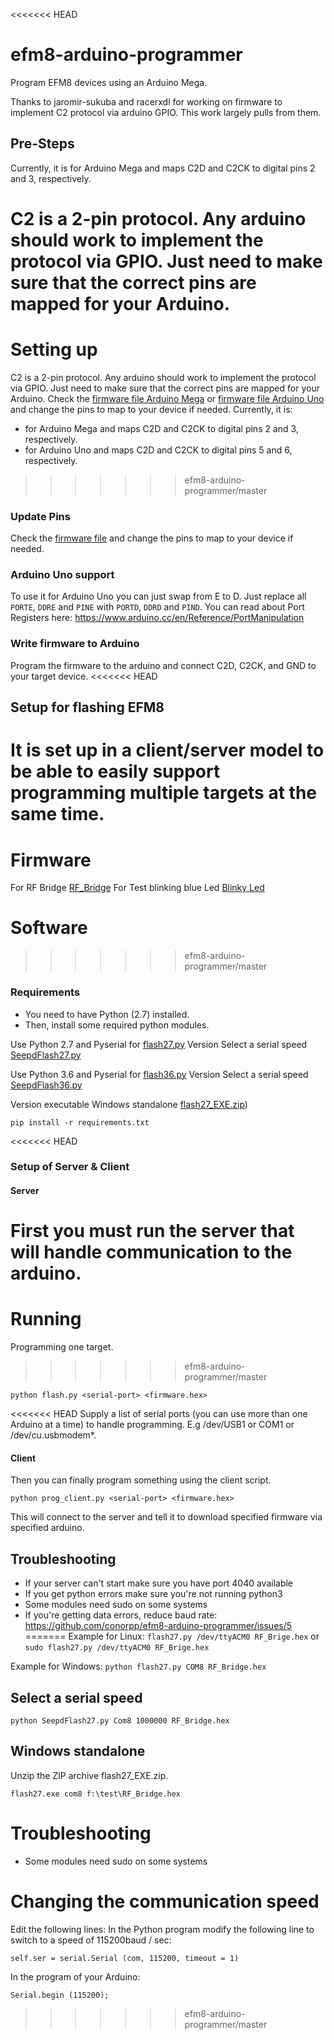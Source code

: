 <<<<<<< HEAD
# efm8-arduino-programmer
Program EFM8 devices using an Arduino Mega.

Thanks to jaromir-sukuba and racerxdl for working on firmware to implement C2 protocol via arduino GPIO.  This work largely pulls from them.

## Pre-Steps
Currently, it is for Arduino Mega and maps C2D and C2CK to digital pins 2 and 3, respectively. 

C2 is a 2-pin protocol.  Any arduino should work to implement the protocol via GPIO.  Just need to make sure that the correct pins are mapped for your Arduino.
=======
# Setting up

C2 is a 2-pin protocol.  Any arduino should work to implement the protocol via GPIO.  Just need to make sure that the correct pins are mapped for your Arduino.  Check the [firmware file Arduino Mega](https://github.com/christophe94700/efm8-arduino-programmer/blob/master/prog/arduino_mega.ino#L11) or [firmware file Arduino Uno](https://github.com/christophe94700/efm8-arduino-programmer/blob/master/prog/arduino_uno.ino#L11) and change the pins to map to your device if needed.  Currently, it is:
- for Arduino Mega and maps C2D and C2CK to digital pins 2 and 3, respectively.
- for Arduino Uno and maps C2D and C2CK to digital pins 5 and 6, respectively.
>>>>>>> efm8-arduino-programmer/master

### Update Pins
Check the [firmware file](https://github.com/conorpp/efm8-arduino-programmer/blob/master/prog/prog.ino#L11) and change the pins to map to your device if needed.

### Arduino Uno support
To use it for Arduino Uno you can just swap from E to D. Just replace all `PORTE`, `DDRE` and `PINE` with `PORTD`, `DDRD` and `PIND`. You can read about Port Registers here: https://www.arduino.cc/en/Reference/PortManipulation

### Write firmware to Arduino
Program the firmware to the arduino and connect C2D, C2CK, and GND to your target device.
<<<<<<< HEAD

## Setup for flashing EFM8
It is set up in a client/server model to be able to easily support programming multiple targets at the same time.
=======
# Firmware
For RF Bridge [RF_Bridge](https://github.com/christophe94700/efm8-arduino-programmer/blob/master/Firmware/RF_Bridge.hex)
For Test blinking blue Led [Blinky Led](https://github.com/christophe94700/efm8-arduino-programmer/blob/master/Firmware/Blinky_Led.hex)
# Software
>>>>>>> efm8-arduino-programmer/master

### Requirements
- You need to have Python (2.7) installed.
- Then, install some required python modules.

Use Python 2.7 and Pyserial for [flash27.py](https://github.com/christophe94700/efm8-arduino-programmer/blob/master/flash27.py)
Version Select a serial speed  [SeepdFlash27.py](https://github.com/christophe94700/efm8-arduino-programmer/blob/master/SeepdFlash27.py)

Use Python 3.6 and Pyserial for [flash36.py](https://github.com/christophe94700/efm8-arduino-programmer/blob/master/flash36.py)
Version Select a serial speed  [SeepdFlash36.py](https://github.com/christophe94700/efm8-arduino-programmer/blob/master/SeepdFlash36.py)

Version executable Windows standalone   [flash27_EXE.zip](https://github.com/christophe94700/efm8-arduino-programmer/blob/master/ExeForWindows/flash27_EXE.zip))

```
pip install -r requirements.txt
```

<<<<<<< HEAD
### Setup of Server & Client

#### Server 
First you must run the server that will handle communication to the arduino.
=======
# Running

Programming one target.
>>>>>>> efm8-arduino-programmer/master

```
python flash.py <serial-port> <firmware.hex>
```

<<<<<<< HEAD
Supply a list of serial ports (you can use more than one Arduino at a time) to handle programming.  E.g /dev/USB1 or COM1 or /dev/cu.usbmodem*.

#### Client
Then you can finally program something using the client script.

```
python prog_client.py <serial-port> <firmware.hex>
```

This will connect to the server and tell it to download specified firmware via specified arduino.

## Troubleshooting

- If your server can't start make sure you have port 4040 available
- If you get python errors make sure you're not running python3
- Some modules need sudo on some systems
- If you're getting data errors, reduce baud rate: https://github.com/conorpp/efm8-arduino-programmer/issues/5
=======
Example for Linux: 
```flash27.py /dev/ttyACM0 RF_Brige.hex```
or 
```sudo flash27.py /dev/ttyACM0 RF_Brige.hex```

Example for Windows: ```python flash27.py COM8 RF_Bridge.hex```
## Select a serial speed
`python SeepdFlash27.py Com8 1000000 RF_Bridge.hex`
## Windows standalone
Unzip the ZIP archive flash27_EXE.zip.

`flash27.exe com8 f:\test\RF_Bridge.hex`

# Troubleshooting

- Some modules need sudo on some systems

# Changing the communication speed


Edit the following lines:
In the Python program modify the following line to switch to a speed of 115200baud / sec:

    self.ser = serial.Serial (com, 115200, timeout = 1)
In the program of your Arduino:

    Serial.begin (115200);
>>>>>>> efm8-arduino-programmer/master
